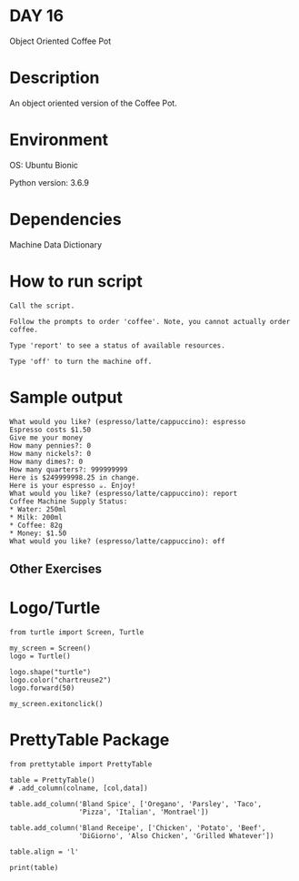 # DAY 16

Object Oriented Coffee Pot

# Description

An object oriented version of the Coffee Pot.

# Environment
OS: Ubuntu Bionic

Python version: 3.6.9

# Dependencies

Machine Data Dictionary

# How to run script
```
Call the script.

Follow the prompts to order 'coffee'. Note, you cannot actually order coffee.

Type 'report' to see a status of available resources.

Type 'off' to turn the machine off.

```

# Sample output
```
What would you like? (espresso/latte/cappuccino): espresso
Espresso costs $1.50
Give me your money
How many pennies?: 0
How many nickels?: 0
How many dimes?: 0
How many quarters?: 999999999
Here is $249999998.25 in change.
Here is your espresso ☕. Enjoy!
What would you like? (espresso/latte/cappuccino): report
Coffee Machine Supply Status:
* Water: 250ml
* Milk: 200ml
* Coffee: 82g
* Money: $1.50
What would you like? (espresso/latte/cappuccino): off
```

## Other Exercises
# Logo/Turtle

```
from turtle import Screen, Turtle

my_screen = Screen()
logo = Turtle()

logo.shape("turtle")
logo.color("chartreuse2")
logo.forward(50)

my_screen.exitonclick()
```

# PrettyTable Package

```
from prettytable import PrettyTable

table = PrettyTable()
# .add_column(colname, [col,data])

table.add_column('Bland Spice', ['Oregano', 'Parsley', 'Taco',
                 'Pizza', 'Italian', 'Montrael'])

table.add_column('Bland Receipe', ['Chicken', 'Potato', 'Beef',
                 'DiGiorno', 'Also Chicken', 'Grilled Whatever'])

table.align = 'l'

print(table)
```
